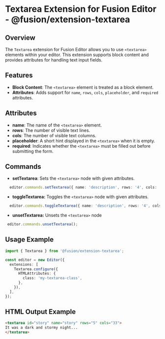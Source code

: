 # Textarea Extension for Fusion Editor - @fusion/extension-textarea

## Overview

The `Textarea` extension for Fusion Editor allows you to use `<textarea>` elements within your editor. This extension supports block content and provides attributes for handling text input fields.

## Features

- **Block Content**: The `<textarea>` element is treated as a block element.
- **Attributes**: Adds support for `name`, `rows`, `cols`, `placeholder`, and `required` attributes.

## Attributes

- **name**: The name of the `<textarea>` element.
- **rows**: The number of visible text lines.
- **cols**: The number of visible text columns.
- **placeholder**: A short hint displayed in the `<textarea>` when it is empty.
- **required**: Indicates whether the `<textarea>` must be filled out before submitting the form.

## Commands

- **setTextarea**: Sets the `<textarea>` node with given attributes.
```typescript
  editor.commands.setTextarea({ name: 'description', rows: '4', cols: '50', placeholder: 'Enter text here', required: true });
```

- **toggleTextarea:** Toggles the `<textarea>` node with given attributes.
```typescript
  editor.commands.toggleTextarea({ name: 'description', rows: '4', cols: '50', placeholder: 'Enter text here', required: true });
```

- **unsetTextarea:** Unsets the `<textarea>` node
```typescript
 editor.commands.unsetTextarea();
```

## Usage Example

```typescript
import { Textarea } from '@fusion/extension-textarea';

const editor = new Editor({
  extensions: [
    Textarea.configure({
      HTMLAttributes: {
        class: 'my-textarea-class',
      },
    }),
  ],
});
```

## HTML Output Example

```html
<textarea id="story" name="story" rows="5" cols="33">
It was a dark and stormy night...
</textarea>
```